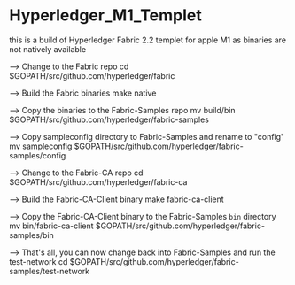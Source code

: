 # Hyperledger_M1_Templet
this is a build of Hyperledger Fabric 2.2 templet for apple M1 as binaries are not natively available 

--> Change to the Fabric repo
  cd $GOPATH/src/github.com/hyperledger/fabric
  
--> Build the Fabric binaries
  make native

--> Copy the binaries to the Fabric-Samples repo
  mv build/bin $GOPATH/src/github.com/hyperledger/fabric-samples

--> Copy sampleconfig directory to Fabric-Samples and rename to "config'
  mv sampleconfig $GOPATH/src/github.com/hyperledger/fabric-samples/config

--> Change to the Fabric-CA repo
  cd $GOPATH/src/github.com/hyperledger/fabric-ca

--> Build the Fabric-CA-Client binary
  make fabric-ca-client

--> Copy the Fabric-CA-Client binary to the Fabric-Samples `bin` directory
  mv bin/fabric-ca-client $GOPATH/src/github.com/hyperledger/fabric-samples/bin

--> That's all, you can now change back into Fabric-Samples and run the test-network
  cd $GOPATH/src/github.com/hyperledger/fabric-samples/test-network
